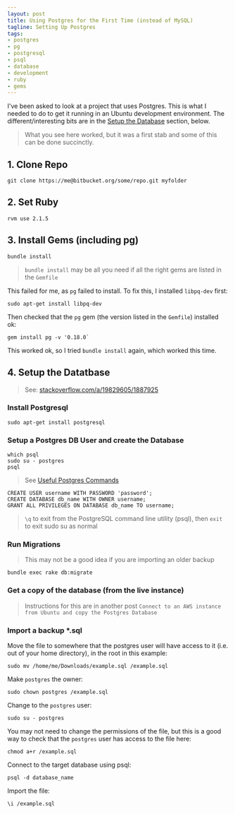 ```yaml
---
layout: post
title: Using Postgres for the First Time (instead of MySQL)
tagline: Setting Up Postgres
tags:
- postgres
- pg
- postgresql
- psql
- database
- development
- ruby
- gems
---
```


I've been asked to look at a project that uses Postgres. This is what I needed to do to get
it running in an Ubuntu development environment. The different/interesting bits are in the
[Setup the Database](#db) section, below.

> What you see here worked, but it was a first stab and some of this can be done succinctly.

## 1. Clone Repo

```
git clone https://me@bitbucket.org/some/repo.git myfolder
```

## 2. Set Ruby

```
rvm use 2.1.5
```

## 3. Install Gems (including pg)

```
bundle install
```

> `bundle install` may be all you need if all the right gems are listed in the `Gemfile`

This failed for me, as `pg` failed to install. To fix this, I installed `libpq-dev` first:

```
sudo apt-get install libpq-dev
```

Then checked that the `pg` gem (the version listed in the `Gemfile`) installed ok:

```
gem install pg -v '0.18.0`
```

This worked ok, so I tried `bundle install` again, which worked this time.

## 4. Setup the Datatbase <a name='db'></a>

> See: [stackoverflow.com/a/19829605/1887925](http://stackoverflow.com/a/19829605/1887925)

### Install Postgresql

```
sudo apt-get install postgresql
```

### Setup a Postgres DB User and create the Database

```
which psql
sudo su - postgres
psql
```

> See [Useful Postgres Commands](/2015/03/09/Useful-Postgres-Commands/)

```
CREATE USER username WITH PASSWORD 'password';
CREATE DATABASE db_name WITH OWNER username;
GRANT ALL PRIVILEGES ON DATABASE db_name TO username;
```

> `\q` <enter> to exit from the PostgreSQL command line utility (psql),
> then `exit` to exit sudo su as normal

### Run Migrations

> This may not be a good idea if you are importing an older backup

```
bundle exec rake db:migrate
```

### Get a copy of the database (from the live instance)

> Instructions for this are in another post 
> `Connect to an AWS instance from Ubuntu and copy the Postgres Database`

### Import a backup *.sql

Move the file to somewhere that the postgres user will have access to it
(i.e. out of your home directory), in the root in this example:

```
sudo mv /home/me/Downloads/example.sql /example.sql
```

Make `postgres` the owner:

```
sudo chown postgres /example.sql
```

Change to the `postgres` user:

```
sudo su - postgres
```

You may not need to change the permissions of the file, but this is a
good way to check that the `postgres` user has access to the file here:

```
chmod a+r /example.sql
```

Connect to the target database using psql:

```
psql -d database_name
```

Import the file:

```
\i /example.sql

```
